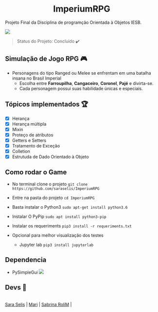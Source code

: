 <h1 align="center"> ImperiumRPG </h1>

<p align="justify"> Projeto Final da Disciplina de programção Orientada à Objetos IESB. </p> <img src="https://img.shields.io/static/v1?label=Python&message=POO&color=brightgreengreen&style=for-the-badge&logo=Python"/>

> Status do Projeto: Concluído :heavy_check_mark:

## Simulação de Jogo RPG :video_game:
- Personagens do tipo Ranged ou Melee se enfrentam em uma batalha insana no Brasil Imperial
  - Escolha entre <b>Farroupilha</b>, <b>Cangaceiro</b>, <b>Coronel</b>, <b>Pajé</b> e divirta-se.
  - Cada personagem possui suas habilidade únicas e especiais.
  
## Tópicos implementados :trophy:
- [X] Herança
- [X] Herança múltipla
- [X] Mixin
- [X] Proteço de atributos
- [X] Getters e Setters
- [X] Tratamento de Exceção
- [X] Colletion
- [X] Estrutuda de Dado Orientado à Objeto

## Como rodar o Game
* No terminal clone o projeto
`git clone https://github.com/saraselis/ImperiumRPG`

* Entre na pasta do projeto
`cd ImperiumRPG`

* Basta instalar o Python3 
`sudo apt-get install python3.6`

* Instalar O PyPip
`sudo apt install python3-pip`

* Instalar os requeriments
`pip3 install -r requeriments.txt`

* Opcional para melhor visualização dos testes 
  - Jupyter lab
`pip3 install jupyterlab`

## Dependencia
* PySimpleGui <img src="https://img.shields.io/badge/PySimpleGui-Interface-red"/>


## Devs :dancers:
[ <br>Sara Selis](https://github.com/saraselis) | [ Mari](https://github.com/marianafcruz17) | [Sabrina RoliM](https://github.com/SabrinaM98) | 

